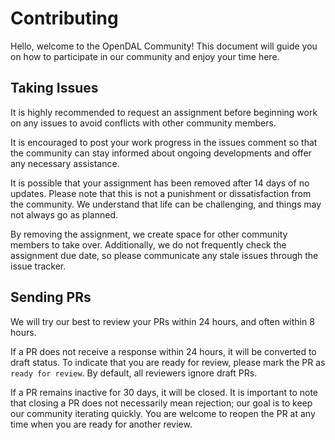 # Contributing

Hello, welcome to the OpenDAL Community! This document will guide you on how to participate in our community and enjoy your time here.

## Taking Issues

It is highly recommended to request an assignment before beginning work on any issues to avoid conflicts with other community members.

It is encouraged to post your work progress in the issues comment so that the community can stay informed about ongoing developments and offer any necessary assistance.

It is possible that your assignment has been removed after 14 days of no updates. Please note that this is not a punishment or dissatisfaction from the community. We understand that life can be challenging, and things may not always go as planned.

By removing the assignment, we create space for other community members to take over. Additionally, we do not frequently check the assignment due date, so please communicate any stale issues through the issue tracker.

## Sending PRs

We will try our best to review your PRs within 24 hours, and often within 8 hours.

If a PR does not receive a response within 24 hours, it will be converted to draft status. To indicate that you are ready for review, please mark the PR as `ready for review`. By default, all reviewers ignore draft PRs.

If a PR remains inactive for 30 days, it will be closed. It is important to note that closing a PR does not necessarily mean rejection; our goal is to keep our community iterating quickly. You are welcome to reopen the PR at any time when you are ready for another review.

